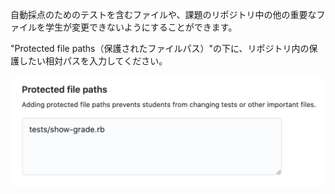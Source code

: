 自動採点のためのテストを含むファイルや、課題のリポジトリ中の他の重要なファイルを学生が変更できないようにすることができます。

"Protected file paths（保護されたファイルパス）"の下に、リポジトリ内の保護したい相対パスを入力してください。

<div class="procedural-image-wrapper">
  <img alt="保護されたファイルパスを入力するためのテキストフィールド" class="procedural-image-wrapper" src="/assets/images/help/classroom/assignments-type-protected-file-paths.png">
</div>